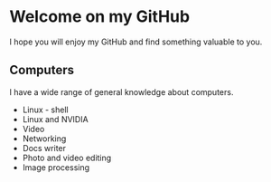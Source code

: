 # Welcome on my GitHub
I hope you will enjoy my GitHub and find something valuable to you.

## Computers
I have a wide range of general knowledge about computers.

- Linux - shell
- Linux and NVIDIA
- Video 
- Networking
- Docs writer
- Photo and video editing
- Image processing
